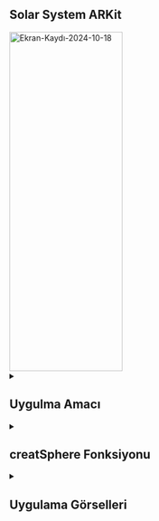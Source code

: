 ## Solar System ARKit
<img src="https://github.com/user-attachments/assets/a018f151-41ae-4df4-a32a-8619c5bd5fac" alt="Ekran-Kaydı-2024-10-18" style="width:200px; height:600px;" />
<details>
    <summary><h2>Uygulma Amacı</h2></summary>
  Uygulama, artırılmış gerçeklik ile Güneş Sistemi'ndeki gezegenleri kullanıcılara sunuyor,iOS platformunda ARKit ve SceneKit kullanarak artırılmış gerçeklik (AR) deneyimi oluşturan bir uygulamanın parçasıdır. ARSCNView, AR (Artırılmış Gerçeklik) içeriklerini görüntülemek için kullanılan bir SceneKit tabanlı bir görünümdür. Kodda, bazı gezegenlerin (Mars, Venüs ve Dünya) 3D küreler şeklinde ekrana yerleştirildiğini ve kullanıcının cihazını hareket ettirerek bu kürelere AR ortamında bakabileceğini görebiliyoruz.
  </details> 


  <details>
    <summary><h2>creatSphere Fonksiyonu</h2></summary>
    creatSphere: Belirtilen radius ile bir küre yaratır ve content (örneğin Mars) resmini kaplama olarak kullanır.
     SCNSphere: 3D küre oluşturur.
     SCNMaterial: Kaplama materyali oluşturur. Resimler (UIImage) bu materyale atanır.
    SCNNode: Kürenin sahnedeki pozisyonunu belirleyen ve yöneten bir düğümdür.

    
    ```
    func creatSphere(radius: CGFloat , content: String , vector: SCNVector3 ) -> SCNNode {
    let mySphere = SCNSphere(radius: radius)
    let boxMeterial = SCNMaterial()
    boxMeterial.diffuse.contents = UIImage(named: content)
    mySphere.materials = [boxMeterial]
    let node = SCNNode()
    node.position = vector
    node.geometry = mySphere
    
    return node
    }




    ```
  </details> 



<details>
    <summary><h2>Uygulama Görselleri </h2></summary>
    
    
 <table style="width: 100%;">
    <tr>
        <td style="text-align: center; width: 16.67%;">
            <h4 style="font-size: 14px;">ARKit Performance in Low-Light Environments</h4>
            <img src="https://github.com/user-attachments/assets/a0eb3391-a342-421c-bcc5-c19c087e9475" style="width: 100%; height: auto;">
        </td>
      <td style="text-align: center; width: 16.67%;">
            <h4 style="font-size: 14px;">ARKit Performance in Well-Lit Environments</h4>
            <img src="https://github.com/user-attachments/assets/b9681d71-f270-458a-b75d-b15a1eec968c" style="width: 100%; height: auto;">
        </td>
      <td style="text-align: center; width: 16.67%;">
            <h4 style="font-size: 14px;">ARKit Performance in Well-Lit Environments</h4>
            <img src="https://github.com/user-attachments/assets/7739d4de-2976-41bd-b92f-48ade9ea3b69" style="width: 100%; height: auto;">
        </td>
    </tr>
</table>
  </details> 
